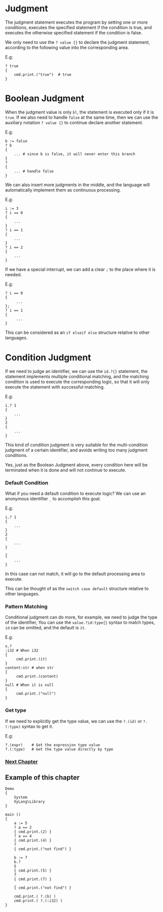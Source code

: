# Judgment
The judgment statement executes the program by setting one or more conditions, executes the specified statement if the condition is true, and executes the otherwise specified statement if the condition is false.

We only need to use the `? value {}` to declare the judgment statement, according to the following value into the corresponding area.

E.g:
```
? true
{
    cmd.print.("true")  # true
}
```
# Boolean Judgment
When the judgment value is only `bl`, the statement is executed only if it is `true`. 
If we also need to handle `false` at the same time, then we can use the auxiliary notation `? value {}` to continue declare another statement.

E.g:
```
b := false
? b
{
    ... # since b is false, it will never enter this branch
}
?
{
    ... # handle false
}
```

We can also insert more judgments in the middle, and the language will automatically implement them as continuous processing.

E.g:
```
i := 3
? i == 0
{
    ...
}
? i == 1
{
    ...
}
? i == 2
{
    ...
}
```

If we have a special interrupt, we can add a clear `;` to the place where it is needed.

E.g:
```
? i == 0
{
     ...
};
? i == 1
{
     ...
}
```

This can be considered as an `if elseif else` structure relative to other languages.
# Condition Judgment
If we need to judge an identifier, we can use the `id.?{}` statement, the statement implements multiple conditional matching, and the matching condition is used to execute the corresponding logic, so that it will only execute the statement with successful matching.

E.g:
```
i.? 1
{
    ...
}
2
{
    ...
}
```
This kind of condition judgment is very suitable for the multi-condition judgment of a certain identifier, and avoids writing too many judgment conditions.

Yes, just as the Boolean Judgment above, every condition here will be terminated when it is done and will not continue to execute.

### Default Condition
What if you need a default condition to execute logic? We can use an anonymous identifier `_` to accomplish this goal.

E.g:
```
i.? 1
{
    ...
}
2
{
    ...
}
_
{
    ...
}
```
In this case can not match, it will go to the default processing area to execute.

This can be thought of as the `switch case default` structure relative to other languages.

### Pattern Matching
Conditional judgment can do more, for example, we need to judge the type of the identifier,
You can use the `value.?id:type{}` syntax to match types, `id` can be omitted, and the default is `it`.

E.g:
```
x.?
:i32 # When i32
{
     cmd.print.(it)
}
content:str # when str
{
     cmd.print.(content)
}
null # When it is null
{
     cmd.print.("null")
}
```
### Get type
If we need to explicitly get the type value, we can use the `?.(id)` or `?.(:type)` syntax to get it.

E.g:
```
?.(expr)    # Get the expression type value
?.(:type)   # Get the type value directly by type
```
### [Next Chapter](loop.md)

## Example of this chapter
```
Demo
{
    System
    XyLang\Library
}

main ()
{
    a := 5
    ? a == 2
    { cmd.print.(2) }
    ? a == 4
    { cmd.print.(4) }
    ?
    { cmd.print.("not find") }

    b := 7
    b.?
    5
    { cmd.print.(5) }
    7
    { cmd.print.(7) }
    _
    { cmd.print.("not find") }

    cmd.print.( ?.(b) )
    cmd.print.( ?.(:i32) )
}
```